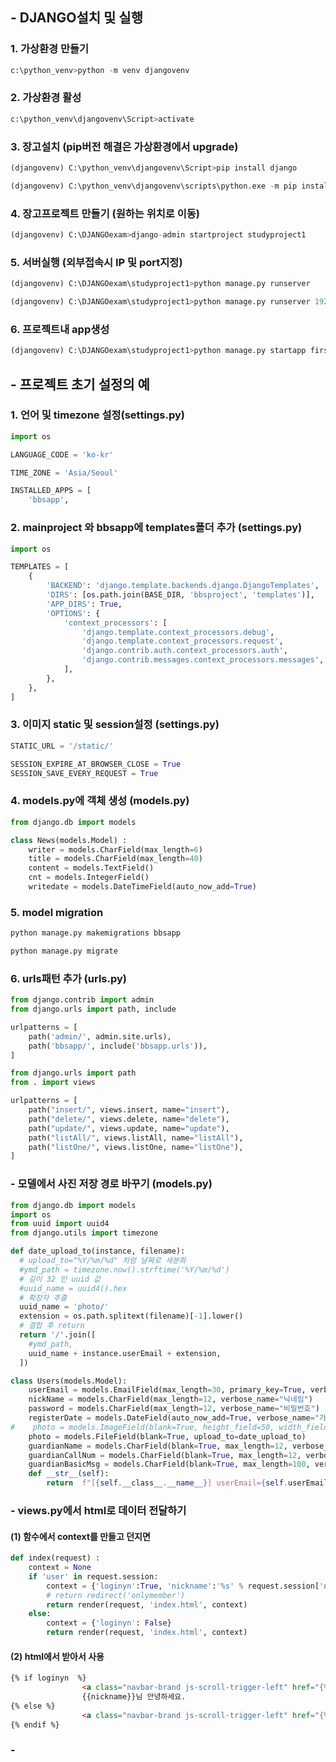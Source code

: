 ## - DJANGO설치 및 실행

### 1. 가상환경 만들기

```python
c:\python_venv>python -m venv djangovenv
```

### 2. 가상환경 활성

```py
c:\python_venv\djangovenv\Script>activate
```

### 3. 장고설치 (pip버전 해결은 가상환경에서 upgrade)

```python
(djangovenv) C:\python_venv\djangovenv\Script>pip install django 
```

```python
(djangovenv) C:\python_venv\djangovenv\scripts\python.exe -m pip install --upgrade pip
```

### 4. 장고프로젝트 만들기 (원하는 위치로 이동)

```python
(djangovenv) C:\DJANGOexam>django-admin startproject studyproject1
```

### 5. 서버실행 (외부접속시 IP 및 port지정)

```py
(djangovenv) C:\DJANGOexam\studyproject1>python manage.py runserver
```

```python
(djangovenv) C:\DJANGOexam\studyproject1>python manage.py runserver 192.168.0.25:8000
```

### 6. 프로젝트내 app생성

``` python
(djangovenv) C:\DJANGOexam\studyproject1>python manage.py startapp firstapp
```



## - 프로젝트 초기 설정의 예

### 1. 언어 및 timezone 설정(settings.py)

``` python
import os

LANGUAGE_CODE = 'ko-kr'

TIME_ZONE = 'Asia/Seoul'

INSTALLED_APPS = [
    'bbsapp',
```

### 2. mainproject 와 bbsapp에 templates폴더 추가 (settings.py)

```python
import os

TEMPLATES = [
    {
        'BACKEND': 'django.template.backends.django.DjangoTemplates',
        'DIRS': [os.path.join(BASE_DIR, 'bbsproject', 'templates')],
        'APP_DIRS': True,
        'OPTIONS': {
            'context_processors': [
                'django.template.context_processors.debug',
                'django.template.context_processors.request',
                'django.contrib.auth.context_processors.auth',
                'django.contrib.messages.context_processors.messages',
            ],
        },
    },
]
```

### 3. 이미지 static 및 session설정 (settings.py)

```python
STATIC_URL = '/static/'

SESSION_EXPIRE_AT_BROWSER_CLOSE = True
SESSION_SAVE_EVERY_REQUEST = True
```



### 4. models.py에 객체 생성 (models.py)

``` python
from django.db import models

class News(models.Model) :
    writer = models.CharField(max_length=6)
    title = models.CharField(max_length=40)
    content = models.TextField()
    cnt = models.IntegerField()
    writedate = models.DateTimeField(auto_now_add=True)
```

### 5. model migration

```python
python manage.py makemigrations bbsapp

python manage.py migrate
```

### 6. urls패턴 추가 (urls.py)

``` python
from django.contrib import admin
from django.urls import path, include

urlpatterns = [
    path('admin/', admin.site.urls),
    path('bbsapp/', include('bbsapp.urls')),
]

from django.urls import path
from . import views

urlpatterns = [
    path("insert/", views.insert, name="insert"),
    path("delete/", views.delete, name="delete"),
    path("update/", views.update, name="update"),
    path("listAll/", views.listAll, name="listAll"),
    path("listOne/", views.listOne, name="listOne"),
]
```



### - 모델에서 사진 저장 경로 바꾸기 (models.py)

```python
from django.db import models
import os
from uuid import uuid4
from django.utils import timezone

def date_upload_to(instance, filename):
  # upload_to="%Y/%m/%d" 처럼 날짜로 세분화
  #ymd_path = timezone.now().strftime('%Y/%m/%d')
  # 길이 32 인 uuid 값
  #uuid_name = uuid4().hex
  # 확장자 추출
  uuid_name = 'photo/'
  extension = os.path.splitext(filename)[-1].lower()
  # 결합 후 return
  return '/'.join([
    #ymd_path,
    uuid_name + instance.userEmail + extension,
  ])

class Users(models.Model):
    userEmail = models.EmailField(max_length=30, primary_key=True, verbose_name="이메일(아이디)")
    nickName = models.CharField(max_length=12, verbose_name="닉네임")
    password = models.CharField(max_length=12, verbose_name="비밀번호")
    registerDate = models.DateField(auto_now_add=True, verbose_name="가입시간")
#    photo = models.ImageField(blank=True, height_field=50, width_field=50, upload_to=date_upload_to)
    photo = models.FileField(blank=True, upload_to=date_upload_to)
    guardianName = models.CharField(blank=True, max_length=12, verbose_name="보호자명")
    guardianCallNum = models.CharField(blank=True, max_length=12, verbose_name="보호자전화번호")
    guardianBasicMsg = models.CharField(blank=True, max_length=100, verbose_name="보호자기본메세지")
    def __str__(self):
        return  f"[{self.__class__.__name__}] userEmail={self.userEmail}"
```



### - views.py에서 html로 데이터 전달하기

#### (1) 함수에서 context를 만들고 던지면

```python
def index(request) :
    context = None
    if 'user' in request.session:
        context = {'loginyn':True, 'nickname':'%s' % request.session['nickname']}
        # return redirect('onlymember')
        return render(request, 'index.html', context)
    else:
        context = {'loginyn': False}
        return render(request, 'index.html', context)
```

#### (2) html에서 받아서 사용

```html
{% if loginyn  %}
                <a class="navbar-brand js-scroll-trigger-left" href="{% url 'logout' %}">logout</a>
                {{nickname}}님 안녕하세요.
{% else %}
                <a class="navbar-brand js-scroll-trigger-left" href="{% url 'login' %}">login</a>
{% endif %}
```

### - 